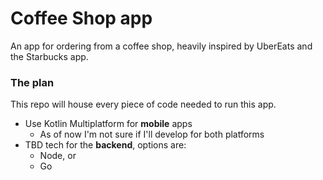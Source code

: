 # Coffee Shop app

An app for ordering from a coffee shop, heavily inspired by UberEats and the Starbucks app.

### The plan
This repo will house every piece of code needed to run this app.

- Use Kotlin Multiplatform for **mobile** apps
  - As of now I'm not sure if I'll develop for both platforms
- TBD tech for the **backend**, options are:
  - Node, or
  - Go
